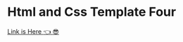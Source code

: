 # Html and Css Template Four
[Link is Here :point_left: :sunglasses:](https://mohamedseleem1995.github.io/HTML_And_Css_Template_Four/)